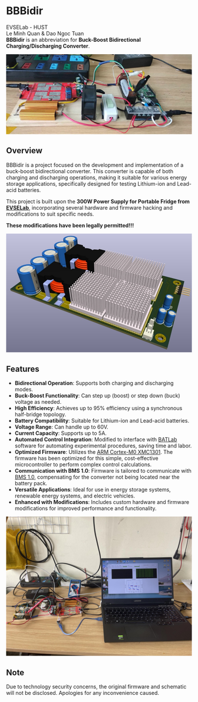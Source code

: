 # BBBidir
EVSELab - HUST  
Le Minh Quan & Dao Ngoc Tuan  
**BBBidir** is an abbreviation for **Buck-Boost Bidirectional Charging/Discharging Converter**.  

![BBBidir](images/BBBidir.png)


## Overview

BBBidir is a project focused on the development and implementation of a buck-boost bidirectional converter. This converter is capable of both charging and discharging operations, making it suitable for various energy storage applications, specifically designed for testing Lithium-ion and Lead-acid batteries.

This project is built upon the **300W Power Supply for Portable Fridge from [EVSELab](https://evselab.com/)**, incorporating several hardware and firmware hacking and modifications to suit specific needs. 

**These modifications have been legally permitted!!!**

![300W Power Supply for Portable Fridge from EVSELab](images/Fridge_300W.jpg)

## Features

- **Bidirectional Operation**: Supports both charging and discharging modes.
- **Buck-Boost Functionality**: Can step up (boost) or step down (buck) voltage as needed.
- **High Efficiency**: Achieves up to 95% efficiency using a synchronous half-bridge topology.
- **Battery Compatibility**: Suitable for Lithium-ion and Lead-acid batteries.
- **Voltage Range**: Can handle up to 60V.
- **Current Capacity**: Supports up to 5A.
- **Automated Control Integration**: Modified to interface with [BATLab](https://github.com/renivimere/BATLab) software for automating experimental procedures, saving time and labor.
- **Optimized Firmware**: Utilizes the [ARM Cortex-M0 XMC1301](https://www.infineon.com/cms/en/product/microcontroller/32-bit-industrial-microcontroller-based-on-arm-cortex-m/32-bit-xmc1000-industrial-microcontroller-arm-cortex-m0/xmc1301-t016f0032-ab/). The firmware has been optimized for this simple, cost-effective microcontroller to perform complex control calculations.
- **Communication with BMS 1.0**: Firmware is tailored to communicate with [BMS 1.0](https://github.com/renivimere/BMS_1.0), compensating for the converter not being located near the battery pack.
- **Versatile Applications**: Ideal for use in energy storage systems, renewable energy systems, and electric vehicles.
- **Enhanced with Modifications**: Includes custom hardware and firmware modifications for improved performance and functionality.

![BBBidir Testing with HPPC](images/BBBidir_Test.jpg)
## Note

Due to technology security concerns, the original firmware and schematic will not be disclosed. Apologies for any inconvenience caused.
